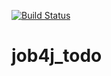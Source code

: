[![Build Status](https://travis-ci.org/alexey-belov1/job4j_todo.svg?branch=master)](https://travis-ci.org/alexey-belov1/job4j_todo)
# job4j_todo
